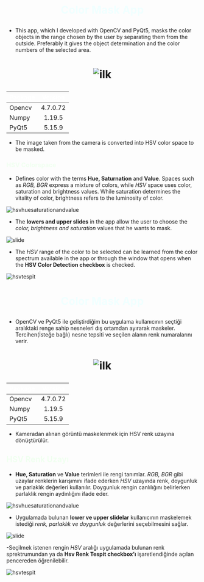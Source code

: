 # <font color="azure"><div align="center"><p>**Color Mask App**</p> </div></font>

- This app, which I developed with OpenCV and PyQt5, masks the color objects in the range chosen by the user by separating them from the outside. Preferably it gives the object determination and the color numbers of the selected area. 

# <div align="center"><p>![ilk](https://github.com/furkankorlu/Color-Mask-App/assets/122547302/69b3a573-1ae8-440c-9487-08956d9e309c)</p> </div>

|<font color="White">**Package**</font>|<font color="White">**Version**</font>|
| :--------- | :-----:|
| Opencv  | 4.7.0.72 |
| Numpy|    1.19.5 |
| PyQt5 |    5.15.9 |

- The image taken from the camera is converted into HSV color space to be masked.

### <font color="HoneyDew">**HSV Colorspace**</font>

- Defines color with the terms **Hue, Saturnation** and **Value**. Spaces such as *RGB, BGR* express a mixture of colors, while *HSV* space uses color, saturation and brightness values. While saturation determines the vitality of color, brightness refers to the 	luminosity of color.

![hsvhuesaturationandvalue](https://github.com/furkankorlu/Color-Mask-App/assets/122547302/7e1df255-5340-49ff-a1b7-57ec932b9d32)

- The **lowers and upper slides** in the app allow the user to choose the *color, brightness and saturation* values that he wants to mask.

![slide](https://github.com/furkankorlu/Color-Mask-App/assets/122547302/dbc95b87-bdfe-4f99-ac26-cb45819ef3f6)


- The *HSV* range of the color to be selected can be learned from the color spectrum  available in the app or through the window that opens when the **HSV Color Detection checkbox** is checked.

![hsvtespit](https://github.com/furkankorlu/Color-Mask-App/assets/122547302/04932e02-4a6d-4a7a-a7f2-7f26c73c6ffe)


# <font color="azure"><div align="center"><p>**Color Mask App**</p> </div></font>

- OpenCV ve PyQt5 ile geliştirdiğim bu uygulama kullanıcının seçtiği aralıktaki renge sahip nesneleri dış ortamdan ayırarak maskeler. Tercihen(İsteğe bağlı) nesne tepsiti ve seçilen alanın renk numaralarını verir.

# <div align="center"><p>![ilk](https://github.com/furkankorlu/Color-Mask-App/assets/122547302/69b3a573-1ae8-440c-9487-08956d9e309c)</p> </div>

|<font color="White">**Package**</font>|<font color="White">**Version**</font>|
| :--------- | :-----:|
| Opencv  | 4.7.0.72 |
| Numpy|    1.19.5 |
| PyQt5 |    5.15.9 |
                        
- Kameradan alınan görüntü maskelenmek için HSV renk uzayına dönüştürülür. 

## <font color="HoneyDew">**HSV Renk Uzayı**</font>

- **Hue, Saturation** ve **Value** terimleri ile rengi tanımlar. *RGB, BGR* gibi uzaylar renklerin karışımını ifade ederken *HSV* uzayında renk, doygunluk ve parlaklık değerleri kullanılır. Doygunluk rengin canlılığını belirlerken parlaklık rengin aydınlığını ifade eder.

![hsvhuesaturationandvalue](https://github.com/furkankorlu/Color-Mask-App/assets/122547302/7e1df255-5340-49ff-a1b7-57ec932b9d32)

- Uygulamada bulunan **lower ve upper slidelar** kullanıcının maskelemek istediği *renk, parlaklık ve doygunluk* değerlerini seçebilmesini sağlar. 

![slide](https://github.com/furkankorlu/Color-Mask-App/assets/122547302/dbc95b87-bdfe-4f99-ac26-cb45819ef3f6)

-Seçilmek istenen rengin *HSV* aralığı uygulamada bulunan renk sprektrumundan ya da **Hsv Renk Tespit checkbox’ı** işaretlendiğinde açılan pencereden öğrenilebilir.

![hsvtespit](https://github.com/furkankorlu/Color-Mask-App/assets/122547302/04932e02-4a6d-4a7a-a7f2-7f26c73c6ffe)
